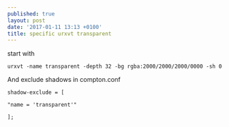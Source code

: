 ```yaml
---
published: true
layout: post
date: '2017-01-11 13:13 +0100'
title: specific urxvt transparent
---
```

start with

    urxvt -name transparent -depth 32 -bg rgba:2000/2000/2000/0000 -sh 0
    
And exclude shadows in compton.conf

    shadow-exclude = [

    "name = 'transparent'"

    ];
